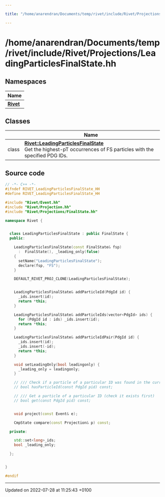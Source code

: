 ```yaml
---

title: "/home/anarendran/Documents/temp/rivet/include/Rivet/Projections/LeadingParticlesFinalState.hh"

---
```


# /home/anarendran/Documents/temp/rivet/include/Rivet/Projections/LeadingParticlesFinalState.hh



## Namespaces

| Name           |
| -------------- |
| **[Rivet](http://example.org/namespaces/namespacerivet/)**  |

## Classes

|                | Name           |
| -------------- | -------------- |
| class | **[Rivet::LeadingParticlesFinalState](http://example.org/classes/classrivet_1_1leadingparticlesfinalstate/)** <br>Get the highest-pT occurrences of FS particles with the specified PDG IDs.  |




## Source code

```cpp
// -*- C++ -*-
#ifndef RIVET_LeadingParticlesFinalState_HH
#define RIVET_LeadingParticlesFinalState_HH

#include "Rivet/Event.hh"
#include "Rivet/Projection.hh"
#include "Rivet/Projections/FinalState.hh"

namespace Rivet {


  class LeadingParticlesFinalState : public FinalState {
  public:

    LeadingParticlesFinalState(const FinalState& fsp)
      :  FinalState(), _leading_only(false)
    {
      setName("LeadingParticlesFinalState");
      declare(fsp, "FS");
    }

    DEFAULT_RIVET_PROJ_CLONE(LeadingParticlesFinalState);


    LeadingParticlesFinalState& addParticleId(PdgId id) {
      _ids.insert(id);
      return *this;
    }

    LeadingParticlesFinalState& addParticleIds(vector<PdgId> ids) {
      for (PdgId id : ids) _ids.insert(id);
      return *this;
    }

    LeadingParticlesFinalState& addParticleIdPair(PdgId id) {
      _ids.insert(id);
      _ids.insert(-id);
      return *this;
    }

    void setLeadingOnly(bool leadingonly) {
      _leading_only = leadingonly;
    }

    // /// Check if a particle of a particular ID was found in the current event
    // bool hasParticleId(const PdgId pid) const;

    // /// Get a particle of a particular ID (check it exists first)
    // bool get(const PdgId pid) const;


    void project(const Event& e);

    CmpState compare(const Projection& p) const;

  private:

    std::set<long>_ids;
    bool _leading_only;

  };


}

#endif
```


-------------------------------

Updated on 2022-07-28 at 11:25:43 +0100
